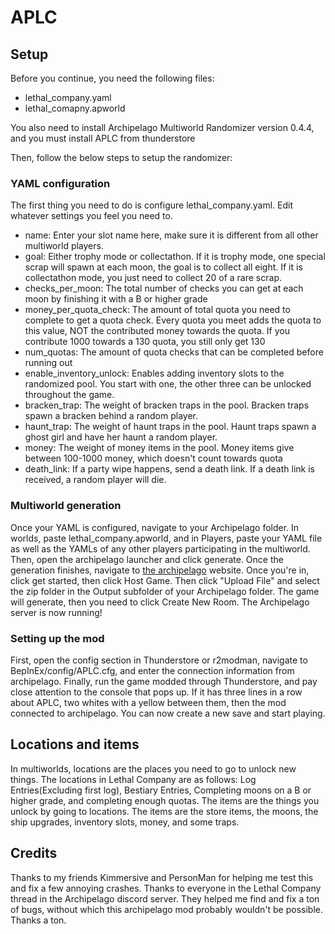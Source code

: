 # APLC

## Setup

Before you continue, you need the following files:
 - lethal_company.yaml
 - lethal_comapny.apworld

You also need to install Archipelago Multiworld Randomizer version 0.4.4, and you must install APLC from thunderstore

Then, follow the below steps to setup the randomizer:

### YAML configuration
The first thing you need to do is configure lethal_company.yaml. Edit whatever settings you feel you need to.

 - name: Enter your slot name here, make sure it is different from all other multiworld players.
 - goal: Either trophy mode or collectathon. If it is trophy mode, one special scrap will spawn at each moon, the goal is to collect all eight. If it is collectathon mode, you just need to collect 20 of a rare scrap.
 - checks_per_moon: The total number of checks you can get at each moon by finishing it with a B or higher grade
 - money_per_quota_check: The amount of total quota you need to complete to get a quota check. Every quota you meet adds the quota to this value, NOT the contributed money towards the quota. If you contribute 1000 towards a 130 quota, you still only get 130
 - num_quotas: The amount of quota checks that can be completed before running out
 - enable_inventory_unlock: Enables adding inventory slots to the randomized pool. You start with one, the other three can be unlocked throughout the game.
 - bracken_trap: The weight of bracken traps in the pool. Bracken traps spawn a bracken behind a random player.
 - haunt_trap: The weight of haunt traps in the pool. Haunt traps spawn a ghost girl and have her haunt a random player.
 - money: The weight of money items in the pool. Money items give between 100-1000 money, which doesn't count towards quota
 - death_link: If a party wipe happens, send a death link. If a death link is received, a random player will die.

### Multiworld generation
Once your YAML is configured, navigate to your Archipelago folder. In worlds, paste lethal_company.apworld, and in Players, paste your YAML file as well as the YAMLs of any other players participating in the multiworld. Then, open the archipelago launcher and click generate. Once the generation finishes, navigate to [the archipelago](https://archipelago.gg) website. Once you're in, click get started, then click Host Game. Then click "Upload File" and select the zip folder in the Output subfolder of your Archipelago folder. The game will generate, then you need to click Create New Room. The Archipelago server is now running!

### Setting up the mod
First, open the config section in Thunderstore or r2modman, navigate to BepInEx/config/APLC.cfg, and enter the connection information from archipelago. Finally, run the game modded through Thunderstore, and pay close attention to the console that pops up. If it has three lines in a row about APLC, two whites with a yellow between them, then the mod connected to archipelago. You can now create a new save and start playing.

## Locations and items
In multiworlds, locations are the places you need to go to unlock new things. The locations in Lethal Company are as follows: Log Entries(Excluding first log), Bestiary Entries, Completing moons on a B or higher grade, and completing enough quotas.
The items are the things you unlock by going to locations. The items are the store items, the moons, the ship upgrades, inventory slots, money, and some traps.

## Credits
Thanks to my friends Kimmersive and PersonMan for helping me test this and fix a few annoying crashes.
Thanks to everyone in the Lethal Company thread in the Archipelago discord server. They helped me find and fix a ton of bugs, without which this archipelago mod probably wouldn't be possible. Thanks a ton.